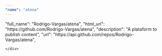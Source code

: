 ```yaml
---
"name": "atena"
---
```


  <div class="col-md-4">
    <div class="project">
      "full_name": "Rodrigo-Vargas/atena",
      "html_url": "https://github.com/Rodrigo-Vargas/atena",
      "description": "A plataform to publish content",
      "url": "https://api.github.com/repos/Rodrigo-Vargas/atena",
           
    </div>
  </div>